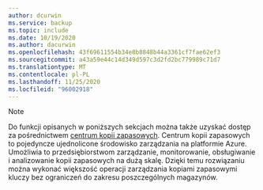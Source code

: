```yaml
---
author: dcurwin
ms.service: backup
ms.topic: include
ms.date: 10/19/2020
ms.author: dacurwin
ms.openlocfilehash: 43f69611554b34e8b8848b44a3361cf7fae62ef3
ms.sourcegitcommit: a43a59e44c14d349d597c3d2fd2bc779989c71d7
ms.translationtype: MT
ms.contentlocale: pl-PL
ms.lasthandoff: 11/25/2020
ms.locfileid: "96002918"
---
```

> [!NOTE]
> Do funkcji opisanych w poniższych sekcjach można także uzyskać dostęp za pośrednictwem [centrum kopii zapasowych](../articles/backup/backup-center-overview.md). Centrum kopii zapasowych to pojedyncze ujednolicone środowisko zarządzania na platformie Azure. Umożliwia to przedsiębiorstwom zarządzanie, monitorowanie, obsługiwanie i analizowanie kopii zapasowych na dużą skalę. Dzięki temu rozwiązaniu można wykonać większość operacji zarządzania kopiami zapasowymi kluczy bez ograniczeń do zakresu poszczególnych magazynów.